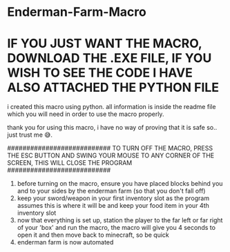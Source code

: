 # Enderman-Farm-Macro

# IF YOU JUST WANT THE MACRO, DOWNLOAD THE .EXE FILE, IF YOU WISH TO SEE THE CODE I HAVE ALSO ATTACHED THE PYTHON FILE

i created this macro using python. all information is inside the readme file which you will need in order to use the macro properly.


thank you for using this macro, i have no way of proving that it is safe so.. just trust me 😅.

########################### TO TURN OFF THE MACRO, PRESS THE ESC BUTTON AND SWING YOUR MOUSE TO ANY CORNER OF THE SCREEN, THIS WILL CLOSE THE PROGRAM ###########################

1. before turning on the macro, ensure you have placed blocks behind you and to your sides by the enderman farm (so that you don't fall off)
2. keep your sword/weapon in your first inventory slot as the program assumes this is where it will be and keep your food item in your 4th inventory slot
3. now that everything is set up, station the player to the far left or far right of your 'box' and run the macro, the macro will give you 4 seconds to open it and then move back to minecraft, so be quick
4. enderman farm is now automated
